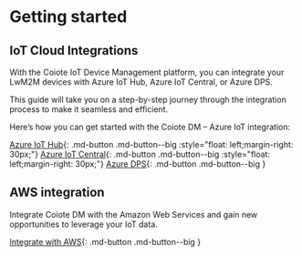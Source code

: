 # Getting started

## IoT Cloud Integrations

With the Coiote IoT Device Management platform, you can integrate your LwM2M devices with Azure IoT Hub, Azure IoT Central, or Azure DPS.

This guide will take you on a step-by-step journey through the integration process to make it seamless and efficient.

Here’s how you can get started with the Coiote DM – Azure IoT integration:

[Azure IoT Hub](Cloud_integrations/Azure_IoT/Azure_IoT_Hub/Configure_Azure_IoT_Hub_integration.md){: .md-button .md-button--big :style="float: left;margin-right: 30px;"} [Azure IoT Central](Cloud_integrations/Azure_IoT/Azure_IoT_Central/Configure_Azure_IoT_Central_integration.md){: .md-button .md-button--big :style="float: left;margin-right: 30px;"} [Azure DPS](Cloud_integrations/Azure_IoT/Azure_IoT_DPS/Configuring_Azure_IoT_DPS_integration_extension.md){: .md-button .md-button--big }

## AWS integration

Integrate Coiote DM with the Amazon Web Services and gain new opportunities to leverage your IoT data.

[Integrate with AWS](Cloud_integrations/AWS_IoT_Core/Configuring_AWS_integration.md){: .md-button .md-button--big }
